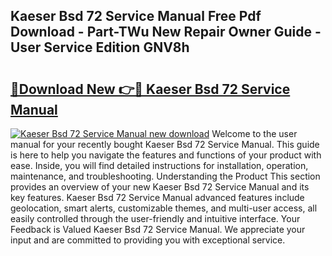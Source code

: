 ## Kaeser Bsd 72 Service Manual Free Pdf Download - Part-TWu New Repair Owner Guide - User Service Edition GNV8h

# <h2><a href="http://bc71164.oget.top/?id=Kaeser+Bsd+72+Service+Manual">🔗Download New 👉🔴 Kaeser Bsd 72 Service Manual</a></h2>

[![Kaeser Bsd 72 Service Manual new download](https://i.imgur.com/5g1atiW.png)](http://bc71164.oget.top/?id=Kaeser+Bsd+72+Service+Manual)
Welcome to the user manual for your recently bought Kaeser Bsd 72 Service Manual. This guide is here to help you navigate the features and functions of your product with ease. Inside, you will find detailed instructions for installation, operation, maintenance, and troubleshooting. Understanding the Product This section provides an overview of your new Kaeser Bsd 72 Service Manual and its key features. Kaeser Bsd 72 Service Manual advanced features include geolocation, smart alerts, customizable themes, and multi-user access, all easily controlled through the user-friendly and intuitive interface. Your Feedback is Valued Kaeser Bsd 72 Service Manual. We appreciate your input and are committed to providing you with exceptional service.
